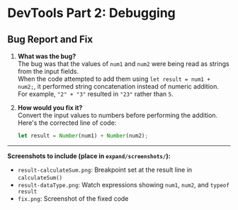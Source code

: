 # DevTools Part 2: Debugging

## Bug Report and Fix

1. **What was the bug?**  
   The bug was that the values of `num1` and `num2` were being read as strings from the input fields.  
   When the code attempted to add them using `let result = num1 + num2;`, it performed string concatenation instead of numeric addition.  
   For example, `"2" + "3"` resulted in `"23"` rather than `5`.

2. **How would you fix it?**  
   Convert the input values to numbers before performing the addition.  
   Here's the corrected line of code:

   ```js
   let result = Number(num1) + Number(num2);
   ```

---

**Screenshots to include (place in `expand/screenshots/`):**
- `result-calculateSum.png`: Breakpoint set at the result line in `calculateSum()`
- `result-dataType.png`: Watch expressions showing `num1`, `num2`, and `typeof result`
- `fix.png`: Screenshot of the fixed code
